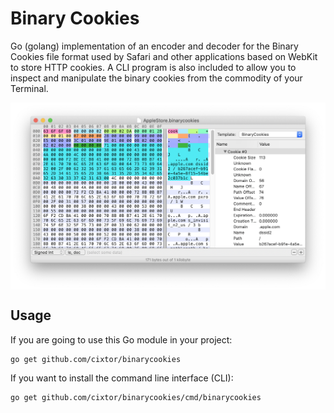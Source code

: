 # Binary Cookies

Go (golang) implementation of an encoder and decoder for the Binary Cookies file format used by Safari and other applications based on WebKit to store HTTP cookies. A CLI program is also included to allow you to inspect and manipulate the binary cookies from the commodity of your Terminal.

<img src="screenshot.png" align="center">

## Usage

If you are going to use this Go module in your project:

```sh
go get github.com/cixtor/binarycookies
```

If you want to install the command line interface (CLI):

```sh
go get github.com/cixtor/binarycookies/cmd/binarycookies
```
